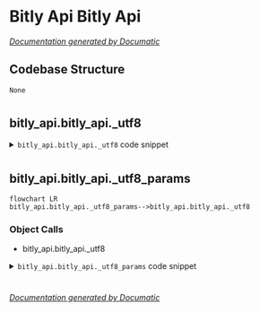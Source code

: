 # Bitly Api Bitly Api

[_Documentation generated by Documatic_](https://www.documatic.com)

<!---Documatic-section-Codebase Structure-start--->
## Codebase Structure

<!---Documatic-block-system_architecture-start--->
```mermaid
None
```
<!---Documatic-block-system_architecture-end--->

# #
<!---Documatic-section-Codebase Structure-end--->

<!---Documatic-section-bitly_api.bitly_api._utf8-start--->
## bitly_api.bitly_api._utf8

<!---Documatic-section-_utf8-start--->
<!---Documatic-block-bitly_api.bitly_api._utf8-start--->
<details>
	<summary><code>bitly_api.bitly_api._utf8</code> code snippet</summary>

```python
def _utf8(s):
    if isinstance(s, text_type):
        s = s.encode('utf-8')
    assert isinstance(s, binary_type)
    return s
```
</details>
<!---Documatic-block-bitly_api.bitly_api._utf8-end--->
<!---Documatic-section-_utf8-end--->

# #
<!---Documatic-section-bitly_api.bitly_api._utf8-end--->

<!---Documatic-section-bitly_api.bitly_api._utf8_params-start--->
## bitly_api.bitly_api._utf8_params

<!---Documatic-section-_utf8_params-start--->
```mermaid
flowchart LR
bitly_api.bitly_api._utf8_params-->bitly_api.bitly_api._utf8
```

### Object Calls

* bitly_api.bitly_api._utf8

<!---Documatic-block-bitly_api.bitly_api._utf8_params-start--->
<details>
	<summary><code>bitly_api.bitly_api._utf8_params</code> code snippet</summary>

```python
def _utf8_params(params):
    assert isinstance(params, dict)
    encoded_params = []
    for (k, v) in params.items():
        if v is None:
            continue
        if isinstance(v, numeric_types):
            v = str(v)
        if isinstance(v, (list, tuple)):
            v = [_utf8(x) for x in v]
        else:
            v = _utf8(v)
        encoded_params.append((k, v))
    return dict(encoded_params)
```
</details>
<!---Documatic-block-bitly_api.bitly_api._utf8_params-end--->
<!---Documatic-section-_utf8_params-end--->

# #
<!---Documatic-section-bitly_api.bitly_api._utf8_params-end--->

[_Documentation generated by Documatic_](https://www.documatic.com)